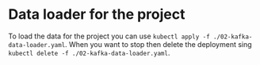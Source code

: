 # Data loader for the project
To load the data for the project you can use `kubectl apply -f ./02-kafka-data-loader.yaml`. When you want to stop then delete the deployment sing `kubectl delete -f ./02-kafka-data-loader.yaml`.

